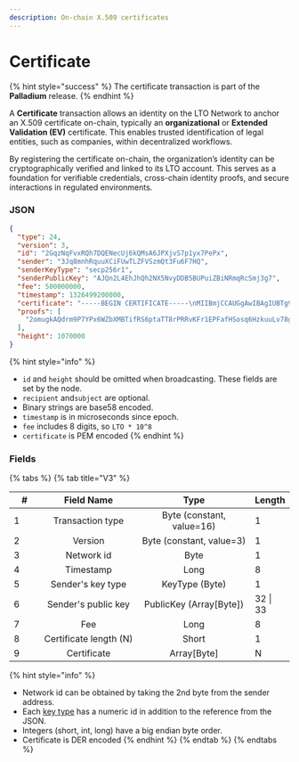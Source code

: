 ```yaml
---
description: On-chain X.509 certificates
---
```


# Certificate

{% hint style="success" %}
The certificate transaction is part of the **Palladium** release.
{% endhint %}

A **Certificate** transaction allows an identity on the LTO Network to anchor an X.509 certificate on-chain, typically an **organizational** or **Extended Validation (EV)** certificate. This enables trusted identification of legal entities, such as companies, within decentralized workflows.

By registering the certificate on-chain, the organization’s identity can be cryptographically verified and linked to its LTO account. This serves as a foundation for verifiable credentials, cross-chain identity proofs, and secure interactions in regulated environments.

### JSON

```json
{
  "type": 24,
  "version": 3,
  "id": "2GqzNqFvxRQh7DQENecUj6kQMsA6JPXjvS7p1yx7PePx",
  "sender": "3Jq8mnhRquuXCiFUwTLZFVSzmQt3Fu6F7HQ",
  "senderKeyType": "secp256r1",
  "senderPublicKey": "AJQn2L4EhJhQh2NX5NvyDDB5BUPuiZBiNRmqRcSmj3g7",
  "fee": 500000000,
  "timestamp": 1326499200000,
  "certificate": "-----BEGIN CERTIFICATE-----\nMIIBmjCCAUGgAwIBAgIUBTg9WprxEdpxu8cLV2CKyGJ7bVQwCgYIKoZIzj0EAwIw\nIzEhMB8GA1UEAwwYQWxpY2UsTz1FeGFtcGxlIEx0ZCxDPU5MMB4XDTI1MDYwMjEy\nNTYzMloXDTI2MDYwMjEyNTYzMlowIzEhMB8GA1UEAwwYQWxpY2UsTz1FeGFtcGxl\nIEx0ZCxDPU5MMFkwEwYHKoZIzj0CAQYIKoZIzj0DAQcDQgAE2/WATtZvChbb3xrQ\nEXzszXz3IgpUyA7jbLVQ9B2ibL/SZtvhjU84S8fI1HhzyE5eAqKvkh/pdArBjyXL\naqw0Q6NTMFEwHQYDVR0OBBYEFEb3OV2UesAgnXz8VOieyXgEilyHMB8GA1UdIwQY\nMBaAFEb3OV2UesAgnXz8VOieyXgEilyHMA8GA1UdEwEB/wQFMAMBAf8wCgYIKoZI\nzj0EAwIDRwAwRAIgVo0OBEFkXDgJGuIrOl15UKdkvrhe0THS8MO64Jw2F7cCIBpC\nNLnbu23KWkzoIdACHRTGc3MqZrWh53lGq/+tK13P\n-----END CERTIFICATE-----",
  "proofs": [
    "2omugkAQdrm9P7YPx6WZbXMBTifRS6ptaTT8rPRRvKFr1EPFafHSosq6HzkuuLv78gR6vaXLA9WtMsTSBgi3H1qe"
  ],
  "height": 1070000
}
```

{% hint style="info" %}
* `id` and `height` should be omitted when broadcasting. These fields are set by the node.
* `recipient` and`subject` are optional.
* Binary strings are base58 encoded.
* `timestamp` is in microseconds since epoch.
* `fee` includes 8 digits, so `LTO * 10^8`
* `certificate` is PEM encoded
{% endhint %}

### Fields

{% tabs %}
{% tab title="V3" %}
<table data-full-width="true"><thead><tr><th width="70">#</th><th width="240" align="center">Field Name</th><th width="285" align="center">Type</th><th>Length</th></tr></thead><tbody><tr><td>1</td><td align="center">Transaction type</td><td align="center">Byte (constant, value=16)</td><td>1</td></tr><tr><td>2</td><td align="center">Version</td><td align="center">Byte (constant, value=3)</td><td>1</td></tr><tr><td>3</td><td align="center">Network id</td><td align="center">Byte</td><td>1</td></tr><tr><td>4</td><td align="center">Timestamp</td><td align="center">Long</td><td>8</td></tr><tr><td>5</td><td align="center">Sender's key type</td><td align="center">KeyType (Byte)</td><td>1</td></tr><tr><td>6</td><td align="center">Sender's public key</td><td align="center">PublicKey (Array[Byte])</td><td>32 | 33</td></tr><tr><td>7</td><td align="center">Fee</td><td align="center">Long</td><td>8</td></tr><tr><td>8</td><td align="center">Certificate length (N)</td><td align="center">Short</td><td>1</td></tr><tr><td>9</td><td align="center">Certificate</td><td align="center">Array[Byte]</td><td>N</td></tr></tbody></table>

{% hint style="info" %}
* Network id can be obtained by taking the 2nd byte from the sender address.
* Each [key type](../../accounts/#key-types) has a numeric id in addition to the reference from the JSON.
* Integers (short, int, long) have a big endian byte order.
* Certificate is DER encoded
{% endhint %}
{% endtab %}
{% endtabs %}
